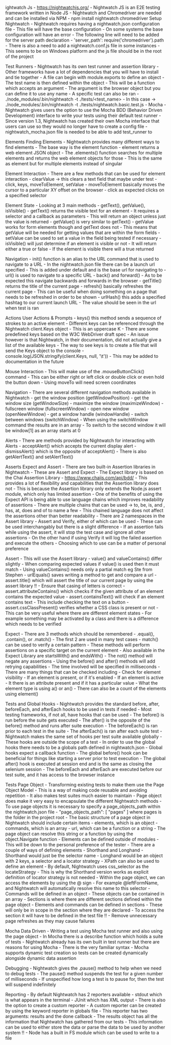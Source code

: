   ightwatch Js
    - https://nightwatchjs.org/
    - Nightwatch JS is an E2E testing framework written in Node JS
    - Nightwatch and Chromedriver are needed and can be installed via NPM
        - npm install nightwatch chromedriver
Setup Nightwatch
    - Nightwatch requires having a nightwatch.json configuration file
    - This file will have the base configuration
    - On some systems the base configuration will have an error
        - The following line will need to be added for the server path declaration 
        - 'server_path': require('chromedriver').path
        - There is also a need to add a nightwatch.conf.js file in some instances
        - This seems to be on Windows platform and the js file should be in the root of the project

Test Runners
    - Nightwatch has its own test runner and assertion library 
    - Other frameworks have a lot of dependencies that you will have to install and tie together
    - A file can begin with module.exports to define an object
        - The test name is then defined within the object
            - This will be a function which accepts an argument
            - The argument is the browser object but you can define it to use any name
    - A specific test can also be ran
        - ./node_modules/.bin/nightwatch -t ./tests/<test_name>
        - In this case -> ./node_modules/.bin/nightwatch -t ./tests/nightwatch.basic.test.js
    - Mocha
        - Nightwatch gives users the option to use the Mocha BDD (Behavior Driven Development) interface to write your tests using their default test runner
        - Since version 1.3, Nightwatch has created their own Mocha interface that users can use so they would no longer have to create a config file 
        - nightwatch_mocha.json file is needed to be able to add test_runner to

Elements
Finding Elements
    - Nightwatch provides many different ways to find elements
    - The base way is the element function
        - element returns a web element JSON object
    - The .elements() function searches for multiple elements and returns the web element objects for those
        - This is the same as element but for multiple elements instead of singular

Element Interaction
    - There are a few methods that can be used for element interaction
        - clearValue -> this clears a text field that maybe under test
        - click, keys, moveToElement, setValue
        - moveToElement basically moves the cursor to a particular XY offset on the browser
        - click as expected clicks on a specified selector

Element State
    - Looking at 3 main methods
        - getText(), getValue(), isVisible()
    - getText() returns the visible text for an element
        - It requires a selector and a callback as parameters
        - This will return an object unless just the value is returned
    - getValue() is very similar to getText()
        - getValue works for form elements though and getText does not
        - This means that getValue will be needed for getting values that are within the form fields
        - setValue can be used to set a value in the field being tested if necessary
    - isVisible() will just determine if an element is visible or not
        - It will return either a true or false
        - If the element is visible there will a true returned

Navigation
    - init() function is an alias to the URL command that is used to navigate to a URL
        - In the nightwatch.json file there can be a launch url specified
        - This is added under default and is the base url for navigating to
    - url() is used to navigate to a specific URL
    - back() and forward()
        - As to be expected this navigate backwards and forwards in the browser
    - getTitle() returns the title of the current page
    - refresh() basically refreshes the current page
        - This can be useful when doing something on a page that needs to be refreshed in order to be shown
    - urlHash() this adds a specified hashtag to our current launch URL
        - The value should be seen in the url when test is ran

Actions
User Actions & Prompts
    - keys() this method sends a sequence of strokes to an active element
        - Different keys can be referenced through the Nightwatch client.Keys object
            - This is an uppercase K
        - There are some predefined keys based on the W3C WebDriver draft spec
        - An issue however is that Nightwatch, in their documentation, did not actually give a list of the available keys
        - The way to see keys is to create a file that will send the Keys object to the console
            - console.log(JSON.stringify(client.Keys, null, '\t'))
        - This may be added to documentation in the future

Mouse Interaction
    - This will make use of the .mouseButtonClick() command
    - This can be either right or left click or double click or even hold the button down
    - Using moveTo will need screen coordinates

Navigation
    - There are several different navigation methods available in Nightwatch
        - get the window position (getWindowPosition)
        - get the window size (getWindowSize)
        - maximize the window (maximizeWindow)
        - fullscreen window (fullscreenWindow)
        - open new window (openNewWindow)
        - get a window handle (windowHandle)
        - switch between windows (switchWindow)
    - When using the switchWindow command the results are in an array
        - To switch to the second window it will be window[1] as an array starts at 0

Alerts
    - There are methods provided by Nightwatch for interacting with Alerts
        - acceptAlert() which accepts the current display alert
        - dismissAlert() which is the opposite of acceptAlert()
        - There is also getAlertText() and setAlertText()

Asserts
Expect and Assert
    - There are two built-in Assertion libraries in Nightwatch
        - These are Assert and Expect
    - The Expect library is based on the Chai Assertion Library
        - https://www.chaijs.com/api/bdd/
        - This provides a lot of flexibility and capabilities that the Assertion library does not
        - This is because the Assertion library only extends the Node.js assert module, which only has limited assertion
    - One of the benefits of using the Expect API is being able to use language chains which improves readability of assertions
        - There are multiple chains that can be used -> to, be, is, and , has, at, does and of to name a few
        - This chained language does not affect the assertions other than better readability
    - There are 2 namespaces in the Assert library
        - Assert and Verify, either of which can be used
        - These can be used interchangably but there is a slight difference
            - If an assertion fails while using the assert, it will stop the test case and ignore all other assertions
            - On the other hand if using Verify it will log the failed assertion and execute the others
    - Choosing which to use can be a matter of personal preference

Assert 
    - This will use the Assert library
    - value() and valueContains() differ slightly
        - When comparing expected values if value() is used then it must match
        - Using valueContains() needs only a partial match eg Ste from Stephen
    - urlEquals() saves writing a method to get and compare a url
    - assert.title() which will assert the title of our current page by using the assert library
!!  - Ensure that casing of letters is correct
    - assert.attributeContains() which checks if the given attribute of an element contains the expected value
    - assert.containsText() will  check if an element contains text
        - This include checking the text on a button
    - assert.cssClassPresent() verifies whether a CSS class is present or not
        - This can be very useful where there are different element states
        - For example something may be activated by a class and there is a difference which needs to be verified

Expect
    - There are 3 methods which should be remembered
        - .equal(), .contain(), or .match()
        - The first 2 are used in many test cases
        - match() can be used to verify a certain pattern
        - These methods will perform assertions on a specific target on the current element
    - Also available in the Expect Library are startsWith() and endsWith()
    - The not() method will negate any assertions
    - Using the before() and after() methods will add retrying capabilities
        - The time involved will be specified in milliseconds
    - There are many things that can be checked including
        - Check for element visibility
        - If an element is present, or if it's enabled
        - If an element is active
        - It there is an attribute present and if it has a particular value
        - What the element type is using a() or an()
    - There can also be a count of the elements using element()

Tests and Global Hooks
    - Nightwatch provides the standard before, after, beforeEach, and afterEach hooks to be used in tests if needed
    - Most testing frameworks, if not all, have hooks that can be used
    - The before() is run before the suite gets executed
    - The after() is the opposite of the before() method and runs after suite execution
    - The beforeEach() is ran prior to each test in the suite
    - The afterEach() is ran after each suite test
    - Nightwatch makes the same set of hooks per test suite available globally
        - These hooks are outside the scope of a test
    - In order to use the global hooks there needs to be a globals path defined in nightwatch.json
    - Global hooks expect a callback function
        - The global before() hook can be beneficial for things like starting a server prior to test execution
        - The global after() hook is executed at session end and is the same as closing the selenium session
    - The beforeEach and afterEach are executed before our test suite, and it has access to the browser instance

Tests
Page Object
    - Transforming existing tests to make them use the Page Object Model
        - This is a way of making code reusable and avoiding repetition
        - It also makes test suites much easier to maintain
        - Page object does make it very easy to encapsulate the different Nightwatch methods
    - To use page objects it is necessary to specify a page_objects_path within the nightwatch.json file
        - "page_objects_path": [ "pages" ] where pages is the folder in the project root
    - The basic structure of a page object in Nightwatch should include certain items
        - elements, which is an object
        - commands, which is an array
        - url, which can be a function or a string
            - The page object can resolve this string or a function by using the object.Navigate function
    - Elements can be defined outside of modules
        - This will be down to the personal preference of the tester
    - There are a couple of ways of defining elements
        - Shorthand and Longhand
        - Shorthand would just be the selector name
        - Longhand would be an object with 2 keys, a selector and a locator strategy
        - XPath can also be used to define an element
        - By default, Nightwatch uses css_selector as the locateStrategy
        - This is why the Shorthand version works as explicit definition of locator strategy is not needed
    - Within the page object, we can access the elements by using the @ sign
        - For example @leftFormName, and Nightwatch will automatically resolve this name to this selector
    - Commands will be defined in an object
        - These objects can be contained in an array
    - Sections is where there are different sections defined within the page object
        - Elements and commands can be defined in sections
        - These will only be in scope in the section where they are declared
        - To access the section it will have to be defined in the test file
!!  - Remove unnecessary page refreshes as they may cause failures

Mocha Data Driven
    - Writing a test using  Mocha test runner and also using the page object
    - In Mocha there is a describe function which holds a suite of tests
    - Nightwatch already has its own built in test runner but there are reasons for using Mocha
        - There is the very familiar syntax
        - Mocha supports dynamic test creation so tests can be created dynamically alongside dynamic data assertion

Debugging
    - Nightwatch gives the .pause() method to help when we need to debug tests
    - The pause() method suspends the test for a given number of milliseconds 
    - If unspecified how long a test is to pause for, then the test will suspend indefinitely 

Reporting
    - By default Nightwatch has 2 reporters available
        - stdout which is what appears in the terminal
        - JUnit which has XML output
    - There is also the option to create a custom reporter
    - A custom reporter can be created by using the keyword reporter in globals file
        - This reporter has two arguments: results and the done callback
        - The results object has all the information that Nightwatch has gathered from our tests
        - This information can be used to either store the data or parse the data to be used by another system
!!  - Node has a built in FS module which can be used to write to a file

